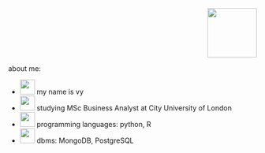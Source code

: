 <div id="header" align="right">
  <img src="https://media.giphy.com/media/V74oh5KFFntGGsWIAM/giphy.gif" width="100"/>
</div>

about me:
- <img src="https://media.giphy.com/media/lny17WryNVJf4QGUNF/giphy.gif" width="30"/> my name is vy 
- <img src="https://media.giphy.com/media/tDDIeB24eaOr3xhbia/giphy.gif" width="30"/> studying MSc Business Analyst at City University of London
- <img src="https://media.giphy.com/media/nj8meeDBjFZGlTJBQk/giphy.gif" width="30"/> programming languages: python, R
- <img src="https://media.giphy.com/media/HQp9pMIlKV6zQiBlBi/giphy.gif" width="30"/> dbms: MongoDB, PostgreSQL
